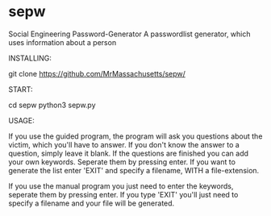 # sepw
Social Engineering Password-Generator
A passwordlist generator, which uses information about a person

INSTALLING:

git clone https://github.com/MrMassachusetts/sepw/

START:

cd sepw
python3 sepw.py

USAGE:

If you use the guided program, the program will ask you questions about the victim, which you'll have to answer. If you don't know the answer to a question, simply leave it blank. If the questions are finished you can add your own keywords. Seperate them by pressing enter. If you want to generate the list enter 'EXIT' and specify a filename, WITH a file-extension.

If you use the manual program you just need to enter the keywords, seperate them by pressing enter. If you type 'EXIT' you'll just need to specify a filename and your file will be generated.
